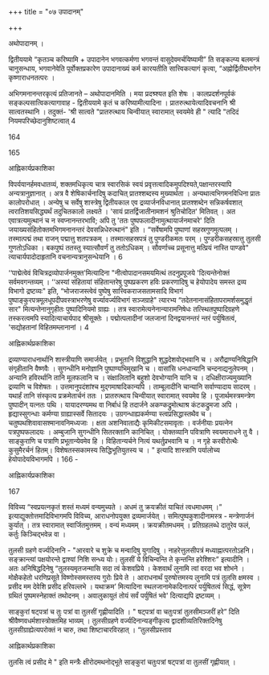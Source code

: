 +++
title = "०७ उपादानम्"

+++


अथोपादानम् ।

द्वितीययामे “कृतञ्च करिष्यामि + उपादानेन भगवत्कर्मणा भगवन्तं वासुदेवमर्चयिष्यामी” ति सङ्कल्प्य बलमन्त्रं चानुसन्धाय, भगवानेवेति पूर्वोक्तप्रकारेण उपादानाख्यं कर्म कारयतीति सात्त्विकत्यागं कृत्वा, “अह्नोर्द्वितीयभागेन कृष्णाराधनतत्परः । 

अभिगमनानन्तरकृत्यं प्रतिजानते – अथोपादानमिति । मया प्रदश्र्श्यत इति शेषः । कालप्रदर्शनपूर्वकं सङ्कल्पसात्विकत्यागावाह - द्वितीययामे कृतं च करिष्यामीत्यादिना । प्रातरुत्थायेत्यादिवचनानि श्री सात्वतस्थानि । तदुक्तं- 'श्री सात्वते "प्रातरुत्थाय चिन्वीयात् स्वारामात् स्वयमेवे ही " त्यादि "तदिदं नियमपरिच्छेदानुशिष्टत्वात् 4

164


165

आह्निकार्यप्रकाशिका

विपर्ययानर्हमवधातव्यं, शक्तमधिकृत्य चात्र स्वारसिकं स्वयं प्रवृत्तत्वादिकमुपदिश्यते,पक्षान्तरस्यापि अन्यत्रानुज्ञानात् । अत्र वै शेषिकार्चनादिषु कदाचित् प्रातश्शब्दस्य मुख्यार्थता । अन्यथात्वभिगमनविधिना प्रातः कालोपरोधात् । अन्येषु च सर्वेषु शास्त्रेषु द्वितीयकाल एव द्रव्यार्जनविधानात् प्रातश्शब्देन सन्निकर्षवशात् त्वरातिशयसिद्ध्यर्थं तदुचितकालो लक्ष्यते । 'सायं प्रातर्द्विजातीनामशनं श्रुतिचोदित' मितिवत् । अत एवात्रत्यमुत्थानं च न स्वप्नानन्तरभावि; अपि तु 'ततः पुष्पफलादीनामुत्थायार्जनमाचरे' दिति जयाख्यसंहितोक्तमभिगमनानन्तरं देवसन्निधेरुत्थानं" इति । “सर्वेषामपि पुष्पाणां सहस्रगुणमुत्पलम् । तस्मात्पद्मं तथा राजन् पद्मात्तु शतपत्रकम् । तस्मात्सहस्रपत्रं तु पुण्डरीकमतः परम् । पुण्डरीकसहस्रात्तु तुलसी गुणतोऽधिका । बकपुष्पं ततस्तु स्यात्सौवर्णं तु ततोऽधिकम् । सौवर्णाच्च प्रसूनात्तु मत्प्रियं नास्ति पाण्डवे" त्याचार्यपादोदाहृतानि वचनान्यत्रानुसन्धेयानि । 6

‘‘पाद्मेत्वेवं विचित्रद्रव्योपार्जनमुक्त'मित्यादिना "नीत्वोपादानसमयमित्थं तदनुप्रपूजये 'दित्यन्तेनोक्तं सर्वमवगन्तव्यम् । ‘‘अस्यां संहितायां संहितान्तरेषु पुष्पप्रकरण हविः प्रकरणादिषु च हेयोपादेय समस्त द्रव्य विभागो द्रष्टव्यः" इति, “भोजराजस्त्वेवं पुष्पेषु सात्त्विकराजसतामसादि विभागं पुष्पाङ्कुरपत्रमूलधूपदीपवस्त्राभरणेषु वर्ज्यावर्ज्यविभागं सञ्जग्राहे" त्यारभ्य “तदेतनानासंहितापरामर्शसमुद्धृतं सार" मित्यन्तेनानुगृहीतः पुष्पादिनियमो ग्राह्यः । तत्र स्वारामेत्यनेनान्यारामनिषेधः तत्स्थितपुष्पादिग्रहणे तस्करत्वमपि स्यादित्याचार्यपाद श्रीसूक्तेः । पद्मोत्पलादीनां जलजानां दिनद्वयानन्तरं न्तरं पर्युषितत्वं, 'सद्योहतानां विहितमम्लानानां । 4


आह्निकार्थप्रकाशिका

द्रव्याण्याराधनार्थानि शास्त्रीयाणि समार्जयेत् । प्रभूतानि विशुद्धानि शुद्धदेशवोद्भवानि च । अरौद्राण्यनिषिद्धानि संगृहीतानि वैष्णवैः । सुगन्धीनि मनोज्ञानि पुष्पाण्यभिमुखानि च । वासांसि धनधान्यानि चन्दनाद्यनुलेपनम् । अन्यानि हविरर्थानि तानि मूलफलानि च । संक्षालितानि बहुशो देवभोग्यानि यानि च । दधिक्षीराज्यमुख्यानि द्रव्याणि च विशेषतः । उत्तमानुपदंशांश्च मुद्गमाषादिकान्यपि । ताम्बूलादीनि चान्यानि सर्वाण्यादाय सादरम् । यथार्हं तानि संस्कृत्य प्रक्रमेतार्चनं ततः । प्रातरुत्थाय चिन्वीयात् स्वारामात् स्वयमेव हि । पूजार्थमस्त्रमन्त्रेण पुष्पादीन् यत्नतः पथि । यायादरण्यमथ वा निर्बाधं हि तदार्जने अकण्कद्रुमोत्थाश्र कंटकद्रुमजा अपि । हृद्यास्सुगन्धाः कर्मण्या ग्राह्यास्सर्वे सितादयः । उग्रगन्धाह्यकर्मण्या स्त्वप्रसिद्धास्तथैव च । चतुष्पथशिवावासश्मानावनिमध्यजाः । क्षता अशनिवाताद्यैः कृमिकीटसमावृताः । वर्जनीयाः प्रयत्नेन पत्रपुष्पफलादयः । अम्बुजानि सुगन्धीनि सितरक्तानि कानिचित् । योक्तव्यानि पवित्राणि स्वयमाराधने तु वै । साङ्कुराणि च पत्राणि प्रभूतान्येवमेव हि । विहितान्यर्चने नित्यं यथर्तुप्रभवानि च । न गृहे करवीरोत्थैः कुसुमैरर्चनं हितम्। विशेषतस्सकामस्य सिद्धिभूतियुतस्य च । " इत्यादि शास्त्राणि पर्यालोच्य हेयोपादेयविभागमपि । 166 -


आह्निकार्यप्रकाशिका

167

विविच्य “स्वप्रयत्नकृतं शस्तं मध्यमं वन्यमुच्यते । अधमं तु क्रयक्रीतं याचितं त्वधमाधमम् ।” इत्याद्युक्तोत्तमादिविभागमपि विविच्य, आराधनोपयुक्त द्रव्यमार्जयेत् । समित्पुष्पकुशादीनामस्त्र - मन्त्रेणार्जनं कुर्यात् । तत्र स्वारामात् स्वार्जितमुत्तमम् । वन्यं मध्यमम् । क्रयक्रीतमधमम् । प्रतिग्रहलब्धे दातुरेव फलं, कर्तुः किञ्चिद्भवेन्न वा ।

तुलसी ग्रहणे वर्ज्यदिनानि - "आरवारे च शुक्रे च मन्वादिषु युगादिषु । नाहरेत्तुलसीपत्रं मध्याह्नात्परतोऽहनि। सङ्क्रान्त्यां पक्षयोरन्ते द्वाश्यां निशि सन्ध्य योः। तुलसीं ये विचिन्वन्ति ते कृन्तन्ति हरेश्शिरः” इत्यादीनि । अतः अनिषिद्धदिनेषु “तुलस्यमृतजन्मासि सदा त्वं केशवप्रिये । केशवार्थं लुनामि त्वां वरदा भव शोभने । मोक्षैकहेतो धरणिप्रसूते विष्णोस्समस्तस्य गुरोः प्रिये ते । आराधनार्थं पुरुषोत्तमस्य लुनामि पत्रं तुलसि क्षमस्व । प्रसीद मम देवेशि प्रसीद हरिवल्लभे । यथाक्रम’ मित्यादिना स्थलजानामेकदिनात्परं पर्युषितत्वं सिद्धं, सूत्रेण ग्रथितं पुष्पमस्नेहाक्तं तथोदनम् । अवालुकायुतं तोयं सर्वं पर्युषितं भवे' दित्याद्यपि द्रष्टव्यम् ।

साङ्कुरां षट्पत्रां च तुः पत्रां वा तुलसीं गृह्णीयादिति । " षट्पत्रां वा चतुःपत्रां तुलसीमञ्जरीं हरे” दिति श्रीवैष्णवधर्मशास्त्रोक्तमिह भाव्यम् । तुलसीग्रहणे वर्ज्यदिनान्यङ्गीकृत्य द्वादशीव्यतिरिक्तदिनेषु तुलसीग्राह्येत्यपरोक्तं न चारु, तथा शिष्टाचारविरहात् । “तुलसीप्रस्ताव


आह्निकार्थप्रकाशिका

तुलसि त्वं प्रसीद मे " इति मन्त्रैः क्षीरोदमथनोद्भूते साङ्कुरां चतुःपत्रां षट्पत्रां वा तुलसीं गृह्णीयात् ।
